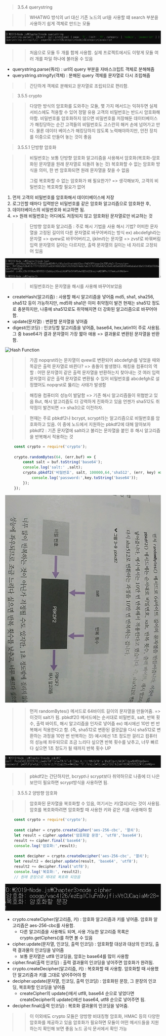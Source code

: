 > 3.5.4 querystring

>> WHATWG 방식의 url 대신 기존 노드의 url을 사용할 떄 search 부분을 사용하기 쉽게 객체로 만드는 모듈

![querystring 결과](../image/querystring.PNG)

>> 처음으로 모듈 두 개를 함께 사용함. 실제 프로젝트에서도 이렇게 모듈 여러 개를 파일 하나에 불러올 수 있음

* querystring.parse(쿼리) : url의 query 부분을 자바스크립트 객체로 분해해줌
* querystring.stringify(객체) : 분해된 query 객체를 문자열로 다시 조립해줌
>> 간단하게 객체로 분해되고 문자열로 조립되므로 편리함.

> 3.5.5 crypto

>> 다양한 방식의 암호화를 도와주는 모듈, 몇 가지 메서드는 익혀두면 실제 서비스에도 적용할 수 있어 정말 유용
>> 고객의 비밀번호는 반드시 암호화해야함. 비밀번호를 암호화하지 않으면 비밀번호를 저장해둔 데이터베이스가 해킹당하는 순간
>> 고객들의 비밀번호도 고스란히 해커 손에 넘어가고 만다.
>> 물론 데이터 베이스가 해킹당하지 않도록 노력해야하지만, 안전 장치를 이중으로 만들어 놓는 것이 좋음

> 3.5.5.1 단방향 암호화

>> 비밀번호는 보통 단방향 암호화 알고리즘을 사용해서 암호화(복호화-암호화된 문자열을 원래 문자열로 되돌려 놓는 것)
>> 복호화할 수 없는 암호화 방식을 의미, 한 번 암호화되면 원래 문자열을 찾을 수 없음
>> 
>> 그럼 복호화할 수 없는 암호화가 왜 필요한가? => 생각해보자, 고객의 비밀번호는 복호화할 필요가 없어
1. 먼저 고객의 비밀번호를 암호화해서 데이터베이스에 저장
2. 로그인할 때마다 입력받은 비밀번호를 같은 암호화 알고리즘으로 암호화한 후,
3. 데이터베이스의 비밀번호와 비교하면 됨.
4. => 원래 비밀번호는 어디에도 저장되지 않고 암호화된 문자열로만 비교하는 것

>> 단방향 암호화 알고리즘 : 주로 해시 기법을 사용
>> 해시 기법?
>> 어떠한 문자열을 고정된 길이의 다른 문자열로 바꾸어버리는 방식
>> ex) abcdefgh라는 문자열 => qvew로 바꾸어버리고, ijklm라는 문자열 => zvsf로 바꿔버림
>> 입력 문자열의 길이는 다르지만, 출력 문자열의 길이는 네 자리로 고정되어 있음

![hash.js](../image/hash.PNG) 

>> 비밀번호라는 문자열을 해시를 사용해 바꾸어보았음

* createHash(알고리즘) : 사용할 해시 알고리즘을 넣어줌 md5, sha1, sha256, sha512 등이 가능하지만, md5와 sha1은 이미 취약점이 발견
    현재는 sha512 정도로 충분하지만, 나중에 sha512로도 취약해지면 더 강화된 알고리즘으로 바꾸어야 함.
* update(문자열) : 변환할 문자열을 넣어줌
* digest(인코딩) : 인코딩할 알고리즘을 넣어줌, base64, hex,latin1이 주로 사용됨. 그 중 base64가 결과 문자열이 가장 짧아 애용 
    => 결과물로 변환된 문자열을 반환함.

![Hash Function](../image/hashFunction.PNG)


>> 가끔 nopqrst라는 문자열이 qvew로 변환되어 abcdefgh를 넣었을 때와 똑같은 출력 문자열로 바뀐다? => 충돌이 발생했다.
>> 해킹용 컴퓨터의 역할 : 어떤 문자열이 같은 출력 문자열을 반환하는지 찾아내는 것
>> 여러 입력문자열이 같은 출력 문자열로 변환될 수 있어 비밀번호를 abcdefgh로 설정했어도 nopqrst로 뚫리는 사태가 발생함

>> 해킹용 컴퓨터의 성능이 발달함 => 기존 해시 알고리즘들이 위협받고 있음 But, 해시 알고리즘도 더 강력하게 진화하고 있음
>> 언젠가 sha512도 취약점이 발견되면 => sha3으로 이전하자.

>> 현재는 주로 pbkdf2나 bcrypt, scrypt라는 알고리즘으로 비밀번호를 암호화하고 있음.
>> 이 중에 노드에서 지원하는 pbkdf2에 대해 알아보자 
>> pbkdf2 : 기존 문자열에 salt라고 불리는 문자열을 붙인 후 해시 알고리즘을 반복해서 적용하는 것

```javascript
    const crypto = require('crypto');

    crypto.randomBytes(64, (err,buf) => {
        const salt = buf.toString('base64');
        console.log('salt:' ,salt);
        crypto.pbkdf2('비밀번호', salt, 100000,64,'sha512', (err, key) =>{
            console.log('password:',key.toString('base64'));
        });
    });
```

![pbkdf2 알고리즘의 원리](../image/pbkdf2.jpg)


>> 먼저 randomBytes() 메서드로 64바이트 길이의 문자열을 만들어줌. => 이것이 salt가 됨.
>> pbkdf2() 메서드에는 순서대로 비밀번호, salt, 반복 횟수, 출력 바이트, 해시 알고리즘을 인자로 넣어줌
>> ex) 예시에선 10만 번 반복해서 적용한다고 함. (즉, sha512로 변환된 결괏값을 다시 sha512로 변환하는 과정을 10만 번 반복하는 것)
>> 예시에선 1초 정도만 걸리고 컴퓨터의 성능에 좌우되므로 조금 느리다 싶으면 반복 횟수를 낮추고, 너무 빠르다 싶으면 1초 정도가 될 때까지 반복 횟수 UP

![pbkdf2 알고리즘](../image/pbkdf2.PNG)

>> pbkdf2는 간단하지만, bcrypt나 scrypt보다 취약하므로 나중에 더 나은 보안이 필요하면 scrypt방식을 사용하면 됨.

> 3.5.5.2 양방향 암호화

>> 암호화된 문자열을 복호화할 수 있음, 여기서는 키(열쇠)라는 것이 사용됨. 암호를 복호화하려면 암호화할 때 사용한 키와 같은 키를 사용해야 함

```javascript
    const crypto = require('crypto');

    const cipher = crypto.createCipher('aes-256-cbc', '열쇠');
    let result = cipher.update('암호화할 문장', 'utf8','base64');
    result += cipher.final('base64');
    console.log('암호화:',result);

    const decipher = crypto.createDecipher('aes-256-cbc', '열쇠');
    let result2 = decipher.update(result, 'base64', 'utf8');
    result2 += decipher.final('utf8');
    console.log('복호화:', result2);
    // 원래 문장으로 제대로 복호화 되었음
```
![cipher 결과](../image/cipher.PNG) 

* crypto.createCipher(알고리즘, 키) : 암호화 알고리즘과 키를 넣어줌. 암호화 알고리즘은 aes-256-cbc를 사용함. 
    * 다른 알고리즘을 사용해도 되며, 사용 가능한 알고리즘 목록은 crypto.getCiphers()를 하면 볼 수 있음
* cipher.update(문자열, 인코딩, 출력 인코딩) : 암호화할 대상과 대상의 인코딩, 출력 결과물의 인코딩을 넣어줌
    * 보통 문자열은 utf8 인코딩을, 암호는 base64를 많이 사용함
* cipher.final(출력 인코딩) : 출력 결과물의 인코딩을 넣어주면 암호화가 완려됨.
* crypto.createDecipher(알고리즘, 키) : 복호화할 때 사용함. 암호화할 때 사용했던 알고리즘과 키를 그대로 넣어주어야 함
* decipher.update(문자열, 인코딩, 출력 인코딩) : 암호화된 문장, 그 문장의 인코딩, 복호화할 인코딩을 넣어줌
    * createCipher의 update()에서 utf8, base64 순으로 넣었다면 createDecipher의 update()에선 base64, utf8 순으로 넣어주면 됨.
* decipher.final(출력 인코딩) : 복호화 결과물의 인코딩을 넣어줌.

>> 이 이외에도 crypto 모듈은 양방향 비대칭형 암호화, HMAC 등의 다양한 암호화를 제공하고 있음 
>> 암호화가 필요하면 모듈이 어떤 메서드들을 지원하는지 확인해 보면 좋음 
>> 노드 공식 문서에서 확인 가능

